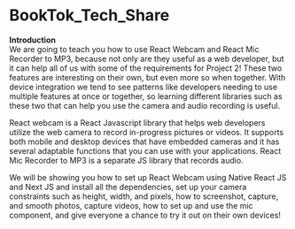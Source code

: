 # BookTok_Tech_Share

**Introduction**  <br>
We are going to teach you how to use React Webcam and React Mic Recorder to MP3, because not only are they useful as a web developer, but it can help all of us with some of the requirements for Project 2! These two features are interesting on their own, but even more so when together. With device integration we tend to see patterns like developers needing to use multiple features at once or together, so learning different libraries such as these two that can help you use the camera and audio recording is useful. 

React webcam is a React Javascript library that helps web developers utilize the web camera to record in-progress pictures or videos. It supports both mobile and desktop devices that have embedded cameras and it has several adaptable functions that you can use with your applications. React Mic Recorder to MP3 is a separate JS library that records audio. 

We will be showing you how to set up React Webcam using Native React JS and Next JS and install all the dependencies,  set up your camera constraints such as height, width, and pixels, how to screenshot, capture, and smooth photos, capture videos, how to set up and use the mic component, and give everyone a chance to try it out on their own devices!
